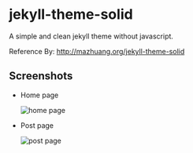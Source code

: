 jekyll-theme-solid
=================

A simple and clean jekyll theme without javascript.

Reference By: <http://mazhuang.org/jekyll-theme-solid>

## Screenshots

* Home page

  ![home page](./images/screenshots/home.png)

* Post page

  ![post page](./images/screenshots/posts.png)
